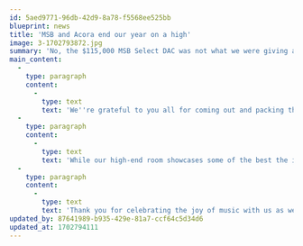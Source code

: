 ```yaml
---
id: 5aed9771-96db-42d9-8a78-f5568ee525bb
blueprint: news
title: 'MSB and Acora end our year on a high'
image: 3-1702793872.jpg
summary: 'No, the $115,000 MSB Select DAC was not what we were giving away in our prize-draw this time, nor the $48,000, 244lbs granite-bodied SRC-2 speakers from Acora Acoustics, but guest speakers Vince Galbo and Isaac Markowitz dazzled us with stunning sound, and facilitated deep discussion on matters of musical reproduction.'
main_content:
  -
    type: paragraph
    content:
      -
        type: text
        text: 'We''re grateful to you all for coming out and packing the house (again!) over two in-depth sessions. '
  -
    type: paragraph
    content:
      -
        type: text
        text: 'While our high-end room showcases some of the best the industry has to offer, meetings like this allow us to share knowledge and perspectives that enrich all of our systems, and to connect with our community in this all too often online world!'
  -
    type: paragraph
    content:
      -
        type: text
        text: 'Thank you for celebrating the joy of music with us as we close out 2023.'
updated_by: 87641989-b935-429e-81a7-ccf64c5d34d6
updated_at: 1702794111
---
```

